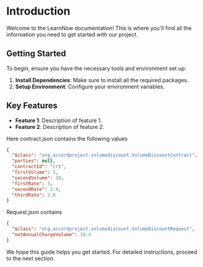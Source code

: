 # Introduction

Welcome to the LearnNow documentation! This is where you'll find all the information you need to get started with our project.

## Getting Started

To begin, ensure you have the necessary tools and environment set up:

1. **Install Dependencies**: Make sure to install all the required packages.
2. **Setup Environment**: Configure your environment variables.

## Key Features

- **Feature 1**: Description of feature 1.
- **Feature 2**: Description of feature 2.

Here contract.json contains the following values

```json
{
  "$class": "org.accordproject.volumediscount.VolumeDiscountContract",
  "parties": null,
  "contractId": "cr1",
  "firstVolume": 1,
  "secondVolume": 10,
  "firstRate": 3,
  "secondRate": 2.9,
  "thirdRate": 2.8
}
```

Request.json contains

```json
{
  "$class": "org.accordproject.volumediscount.VolumeDiscountRequest",
  "netAnnualChargeVolume": 10.4
}
```

We hope this guide helps you get started. For detailed instructions, proceed to the next section.
